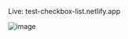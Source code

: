 Live: test-checkbox-list.netlify.app


![image](https://user-images.githubusercontent.com/119447423/228941759-5ddc2073-43ef-4e86-9d1e-c9c630212277.png)
